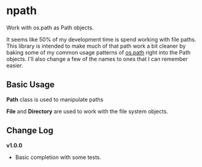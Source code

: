 npath
=====

Work with os.path as Path objects.

It seems like 50% of my development time is spend working with file paths.
This library is intended to make much of that path work a bit cleaner
by baking some of my common usage patterns of
[os.path](https://docs.python.org/2/library/os.path.html) right into the 
Path objects.  I'll also change a few of the names to ones that
I can remember easier.

Basic Usage
-----------

**Path** class is used to manipulate paths
 
**File** and **Directory** are used to work with the file system
objects.

Change Log
----------

**v1.0.0**

  - Basic completion with some tests.